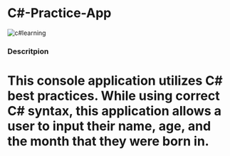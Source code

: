 ﻿# C#-Practice-App
 
 ![c#learning](https://user-images.githubusercontent.com/52722189/96641444-93b13700-12d9-11eb-8848-a7c7a11907d4.png)
 
### Descritpion
# This console application utilizes C# best practices. While using correct C# syntax, this application allows a user to input their name, age, and the month that they were born in.

